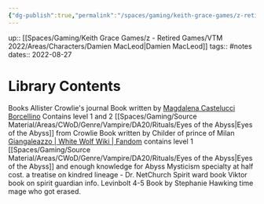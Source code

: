 ```yaml
---
{"dg-publish":true,"permalink":"/spaces/gaming/keith-grace-games/z-retired-games/vtm-2022/areas/notes/library-contents/","dgHomeLink":true,"dgPassFrontmatter":true}
---
```


up:: [[Spaces/Gaming/Keith Grace Games/z - Retired Games/VTM 2022/Areas/Characters/Damien MacLeod|Damien MacLeod]]
tags:: #notes
dates:: 2022-08-27

# Library Contents
Books
Allister Crowlie's journal
Book written by [Magdalena Castelucci Borcellino](https://whitewolf.fandom.com/wiki/Magdalena_Castelucci_Borcellino)  Contains level 1 and 2 [[Spaces/Gaming/Source Material/Areas/CWoD/Genre/Vampire/DA20/Rituals/Eyes of the Abyss|Eyes of the Abyss]] from Crowlie
Book written by Childer of prince of Milan [Giangaleazzo | White Wolf Wiki | Fandom](https://whitewolf.fandom.com/wiki/Giangaleazzo) contains level 1 [[Spaces/Gaming/Source Material/Areas/CWoD/Genre/Vampire/DA20/Rituals/Eyes of the Abyss|Eyes of the Abyss]] and enough knowledge for Abyss Mysticism specialty at half cost.
a treatise on kindred lineage - Dr. NetChurch
Spirit ward book
Viktor book on spirit guardian info.
Levinbolt 4-5
Book by Stephanie Hawking time mage who got erased. 